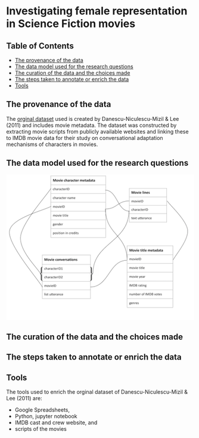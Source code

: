 # **Investigating female representation in Science Fiction movies**

## Table of Contents
- [The provenance of the data](#the-provenance-of-the-data)
- [The data model used for the research questions](#the-data-model-used-for-the-research-questions)
- [The curation of the data and the choices made](#the-curation-of-the-data-and-the-choices-made)
- [The steps taken to annotate or enrich the data](#the-steps-taken-to-annotate-or-enrich-the-data)
- [Tools](#tools)

## The provenance of the data
The [orginal dataset](original_dataset) used is created by Danescu-Niculescu-Mizil & Lee (2011) and includes movie metadata. The dataset was constructed by extracting movie scripts from publicly available websites and linking these to IMDB movie data for their study on conversational adaptation mechanisms of characters in movies. 

## The data model used for the research questions

<p align="center">
  <img width="800" src="data_model_image.png" alt="Figure 1:  A model of the data that will be used in this research.">
</p>


## The curation of the data and the choices made
## The steps taken to annotate or enrich the data
## Tools 
The tools used to  enrich the orginal dataset of Danescu-Niculescu-Mizil & Lee (2011) are: 
* Google Spreadsheets,  
* Python, jupyter notebook
* IMDB cast and crew website, and 
* scripts of the movies 

